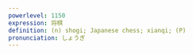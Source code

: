 ```yaml
---
powerlevel: 1150
expression: 将棋
definition: (n) shogi; Japanese chess; xianqi; (P)
pronunciation: しょうぎ
---
```

